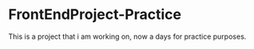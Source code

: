 # FrontEndProject-Practice
This is a project that i am working on, now a days for practice purposes.
